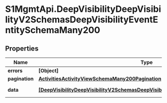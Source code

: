# S1MgmtApi.DeepVisibilityDeepVisibilityV2SchemasDeepVisibilityEventEntitySchemaMany200

## Properties
Name | Type | Description | Notes
------------ | ------------- | ------------- | -------------
**errors** | **[Object]** | Errors | [optional] 
**pagination** | [**ActivitiesActivityViewSchemaMany200Pagination**](ActivitiesActivityViewSchemaMany200Pagination.md) |  | 
**data** | [**[DeepVisibilityDeepVisibilityV2SchemasDeepVisibilityEventEntitySchemaMany200Data]**](DeepVisibilityDeepVisibilityV2SchemasDeepVisibilityEventEntitySchemaMany200Data.md) | Response data | [optional] 


